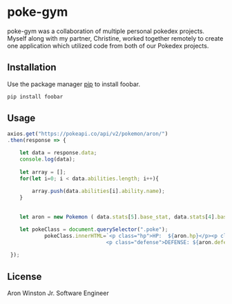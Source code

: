 # poke-gym

poke-gym was a collaboration of multiple personal pokedex projects.  Myself along with my partner, Christine, worked together remotely to create one application which utilized code from both of our Pokedex projects.

## Installation

Use the package manager [pip](https://pip.pypa.io/en/stable/) to install foobar.

```bash
pip install foobar
```

## Usage

```javascript
axios.get("https://pokeapi.co/api/v2/pokemon/aron/")
.then(response => {

    let data = response.data;
    console.log(data);
    
    let array = [];
    for(let i=0; i < data.abilities.length; i++){
        
        array.push(data.abilities[i].ability.name);
    }
    
    
    let aron = new Pokemon ( data.stats[5].base_stat, data.stats[4].base_stat, data.stats[3].base_stat, array);

    let pokeClass = document.querySelector(".poke");
            pokeClass.innerHTML=`<p class="hp">HP:  ${aron.hp}</p><p class="attack">ATTACK: ${aron.attack}</p>
                                <p class="defense">DEFENSE: ${aron.defense}</p><p class="skills" <strong>ABILITIES: <br> </strong>${aron.ability}</p>`;
    
 });


```



## License
Aron Winston Jr. Software Engineer
